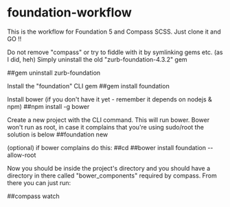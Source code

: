 # foundation-workflow
This is the workflow for Foundation 5 and Compass SCSS. Just clone it and GO !!


Do not remove "compass" or try to fiddle with it by symlinking gems etc. (as I did, heh)
Simply uninstall the old "zurb-foundation-4.3.2" gem

##gem uninstall zurb-foundation

Install the "foundation" CLI gem
##gem install foundation

Install bower (if you don't have it yet - remember it depends on nodejs & npm)
##npm install -g bower

Create a new project with the CLI command. This will run bower.
Bower won't run as root, in case it complains that you're using sudo/root the solution is below
##foundation new <myproject path>

(optional) if bower complains do this:
##cd <myproject path>
##bower install foundation --allow-root

Now you should be inside the project's directory and
you should have a directory in there called "bower_components" required by compass.
From there you can just run:

##compass watch
